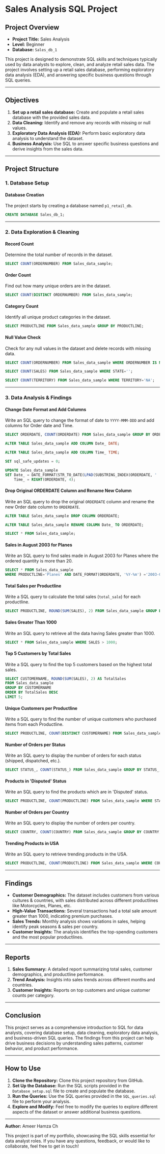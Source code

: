 # Sales Analysis SQL Project

## Project Overview

- **Project Title:** Sales Analysis  
- **Level:** Beginner  
- **Database:** `Sales_db_1`  

This project is designed to demonstrate SQL skills and techniques typically used by data analysts to explore, clean, and analyze retail sales data. The project involves setting up a retail sales database, performing exploratory data analysis (EDA), and answering specific business questions through SQL queries.

---

## Objectives

1. **Set up a retail sales database:** Create and populate a retail sales database with the provided sales data.  
2. **Data Cleaning:** Identify and remove any records with missing or null values.  
3. **Exploratory Data Analysis (EDA):** Perform basic exploratory data analysis to understand the dataset.  
4. **Business Analysis:** Use SQL to answer specific business questions and derive insights from the sales data.  

---

## Project Structure

### 1. Database Setup

#### Database Creation
The project starts by creating a database named `p1_retail_db`.

```sql
CREATE DATABASE Sales_db_1;
```

---

### 2. Data Exploration & Cleaning

#### Record Count
Determine the total number of records in the dataset.

```sql
SELECT COUNT(ORDERNUMBER) FROM Sales_data_sample;
```

#### Order Count
Find out how many unique orders are in the dataset.

```sql
SELECT COUNT(DISTINCT ORDERNUMBER) FROM Sales_data_sample;
```

#### Category Count
Identify all unique product categories in the dataset.

```sql
SELECT PRODUCTLINE FROM Sales_data_sample GROUP BY PRODUCTLINE;
```

#### Null Value Check
Check for any null values in the dataset and delete records with missing data.

```sql
SELECT COUNT(ORDERNUMBER) FROM Sales_data_sample WHERE ORDERNUMBER IS NULL;

SELECT COUNT(SALES) FROM Sales_data_sample WHERE STATE='';

SELECT COUNT(TERRITORY) FROM Sales_data_sample WHERE TERRITORY='NA';
```

---

### 3. Data Analysis & Findings

#### Change Date Format and Add Columns
Write an SQL query to change the format of date to `YYYY-MMM-DDD` and add columns for Order date and Time.

```sql
SELECT ORDERDATE, COUNT(ORDERDATE) FROM Sales_data_sample GROUP BY ORDERDATE;

ALTER TABLE Sales_data_sample ADD COLUMN Date_ DATE;

ALTER TABLE Sales_data_sample ADD COLUMN Time_ TIME;

SET sql_safe_updates = 0;

UPDATE Sales_data_sample
SET Date_ = DATE_FORMAT(STR_TO_DATE(LPAD(SUBSTRING_INDEX(ORDERDATE, ' ', 1), 10, '0'), '%m/%d/%Y'), '%Y-%m-%d'),
    Time_ = RIGHT(ORDERDATE, 4);
```

#### Drop Original ORDERDATE Column and Rename New Column
Write an SQL query to drop the original `ORDERDATE` column and rename the new Order date column to `ORDERDATE`.

```sql
ALTER TABLE Sales_data_sample DROP COLUMN ORDERDATE;

ALTER TABLE Sales_data_sample RENAME COLUMN Date_ TO ORDERDATE;

SELECT * FROM Sales_data_sample;
```

#### Sales in August 2003 for Planes
Write an SQL query to find sales made in August 2003 for Planes where the ordered quantity is more than 20.

```sql
SELECT * FROM Sales_data_sample
WHERE PRODUCTLINE='Planes' AND DATE_FORMAT(ORDERDATE, '%Y-%m') ='2003-08' AND QUANTITYORDERED > 20;
```

#### Total Sales per Productline
Write a SQL query to calculate the total sales (`total_sale`) for each productline.

```sql
SELECT PRODUCTLINE, ROUND(SUM(SALES), 2) FROM Sales_data_sample GROUP BY PRODUCTLINE;
```

#### Sales Greater Than 1000
Write an SQL query to retrieve all the data having Sales greater than 1000.

```sql
SELECT * FROM Sales_data_sample WHERE SALES > 1000;
```

#### Top 5 Customers by Total Sales
Write a SQL query to find the top 5 customers based on the highest total sales.

```sql
SELECT CUSTOMERNAME, ROUND(SUM(SALES), 2) AS TotalSales 
FROM Sales_data_sample
GROUP BY CUSTOMERNAME
ORDER BY TotalSales DESC
LIMIT 5;
```

#### Unique Customers per Productline
Write a SQL query to find the number of unique customers who purchased items from each Productline.

```sql
SELECT PRODUCTLINE, COUNT(DISTINCT CUSTOMERNAME) FROM Sales_data_sample GROUP BY PRODUCTLINE;
```

#### Number of Orders per Status
Write an SQL query to display the number of orders for each status (shipped, dispatched, etc.).

```sql
SELECT STATUS_, COUNT(STATUS_) FROM Sales_data_sample GROUP BY STATUS_;
```

#### Products in 'Disputed' Status
Write an SQL query to find the products which are in 'Disputed' status.

```sql
SELECT PRODUCTLINE, COUNT(PRODUCTLINE) FROM Sales_data_sample WHERE STATUS_='Disputed' GROUP BY PRODUCTLINE ORDER BY COUNT(PRODUCTLINE);
```

#### Number of Orders per Country
Write an SQL query to display the number of orders per country.

```sql
SELECT COUNTRY, COUNT(COUNTRY) FROM Sales_data_sample GROUP BY COUNTRY;
```

#### Trending Products in USA
Write an SQL query to retrieve trending products in the USA.

```sql
SELECT PRODUCTLINE, COUNT(PRODUCTLINE) FROM Sales_data_sample WHERE COUNTRY='USA' GROUP BY PRODUCTLINE ORDER BY COUNT(PRODUCTLINE) DESC;
```

---

## Findings

- **Customer Demographics:** The dataset includes customers from various cultures & countries, with sales distributed across different productlines like Motorcycles, Planes, etc.  
- **High-Value Transactions:** Several transactions had a total sale amount greater than 1000, indicating premium purchases.  
- **Sales Trends:** Monthly analysis shows variations in sales, helping identify peak seasons & sales per country.  
- **Customer Insights:** The analysis identifies the top-spending customers and the most popular productlines.  

---

## Reports

1. **Sales Summary:** A detailed report summarizing total sales, customer demographics, and productline performance.  
2. **Trend Analysis:** Insights into sales trends across different months and countries.  
3. **Customer Insights:** Reports on top customers and unique customer counts per category.  

---

## Conclusion

This project serves as a comprehensive introduction to SQL for data analysts, covering database setup, data cleaning, exploratory data analysis, and business-driven SQL queries. The findings from this project can help drive business decisions by understanding sales patterns, customer behavior, and product performance.

---

## How to Use

1. **Clone the Repository:** Clone this project repository from GitHub.  
2. **Set Up the Database:** Run the SQL scripts provided in the `Database_setup.sql` file to create and populate the database.  
3. **Run the Queries:** Use the SQL queries provided in the `SQL_queries.sql` file to perform your analysis.  
4. **Explore and Modify:** Feel free to modify the queries to explore different aspects of the dataset or answer additional business questions.  

---

**Author:** Ameer Hamza Ch  

This project is part of my portfolio, showcasing the SQL skills essential for data analyst roles. If you have any questions, feedback, or would like to collaborate, feel free to get in touch!